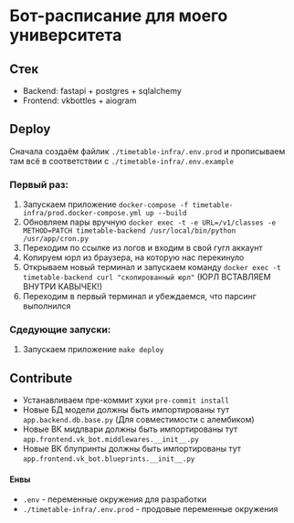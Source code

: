 # Бот-расписание для моего университета

## Стек

- Backend: fastapi + postgres + sqlalchemy
- Frontend: vkbottles + aiogram


## Deploy

Сначала создаём файлик `./timetable-infra/.env.prod` и прописываем там всё в соответствии с `./timetable-infra/.env.example`

### Первый раз:

1. Запускаем приложение `docker-compose -f timetable-infra/prod.docker-compose.yml up --build`
2. Обновляем пары вручную `docker exec -t -e URL=/v1/classes -e METHOD=PATCH timetable-backend /usr/local/bin/python /usr/app/cron.py`
3. Переходим по ссылке из логов и входим в свой гугл аккаунт
4. Копируем юрл из браузера, на которую нас перекинуло
5. Открываем новый терминал и запускаем команду `docker exec -t timetable-backend curl "скопированный юрл"` (ЮРЛ ВСТАВЛЯЕМ ВНУТРИ КАВЫЧЕК!)
6. Переходим в первый терминал и убеждаемся, что парсинг выполнился


### Сдедующие запуски:

1. Запускаем приложение `make deploy`


## Contribute

- Устанавливаем пре-коммит хуки `pre-commit install`
- Новые БД модели должны быть импортированы тут `app.backend.db.base.py`  (Для совместимости с алембиком)
- Новые ВК мидлвари должны быть импортированы тут `app.frontend.vk_bot.middlewares.__init__.py`
- Новые ВК блупринты должны быть импортированы тут `app.frontend.vk_bot.blueprints.__init__.py`

#### Енвы

- `.env` - переменные окружения для разработки
- `./timetable-infra/.env.prod` - продовые переменные окружения
